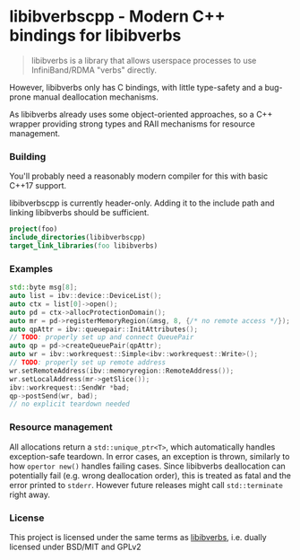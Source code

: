 # libibverbscpp - Modern C++ bindings for libibverbs

> libibverbs is a library that allows userspace processes to use InfiniBand/RDMA "verbs" directly.

However, libibverbs only has C bindings, with little type-safety and a bug-prone manual deallocation mechanisms.
 
As libibverbs already uses some object-oriented approaches, so a C++ wrapper providing strong types and RAII mechanisms
for resource management.  

### Building
You'll probably need a reasonably modern compiler for this with basic C++17 support. 

libibverbscpp is currently header-only. Adding it to the include path and linking libibverbs should be sufficient.

```cmake
project(foo)
include_directories(libibverbscpp)
target_link_libraries(foo libibverbs)
```

### Examples
```C++
std::byte msg[8];
auto list = ibv::device::DeviceList();
auto ctx = list[0]->open();
auto pd = ctx->allocProtectionDomain();
auto mr = pd->registerMemoryRegion(&msg, 8, {/* no remote access */});
auto qpAttr = ibv::queuepair::InitAttributes();
// TODO: properly set up and connect QueuePair
auto qp = pd->createQueuePair(qpAttr);
auto wr = ibv::workrequest::Simple<ibv::workrequest::Write>();
// TODO: properly set up remote address
wr.setRemoteAddress(ibv::memoryregion::RemoteAddress());
wr.setLocalAddress(mr->getSlice());
ibv::workrequest::SendWr *bad;
qp->postSend(wr, bad);
// no explicit teardown needed
```

### Resource management
All allocations return a `std::unique_ptr<T>`, which automatically handles exception-safe teardown. In error cases, an
exception is thrown, similarly to how `opertor new()` handles failing cases.
Since libibverbs deallocation can potentially fail (e.g. wrong deallocation order), this is treated as fatal and the 
error printed to `stderr`. However future releases might call `std::terminate` right away.

### License
This project is licensed under the same terms as [libibverbs](https://github.com/linux-rdma/rdma-core), i.e. dually 
licensed under BSD/MIT and GPLv2
